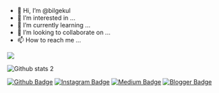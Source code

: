 - 👋 Hi, I’m @bilgekul
- 👀 I’m interested in ...
- 🌱 I’m currently learning ...
- 💞️ I’m looking to collaborate on ...
- 📫 How to reach me ...

<!---
Bilgeqwer/Bilgeqwer is a ✨ special ✨ repository because its `README.md` (this file) appears on your GitHub profile.
You can click the Preview link to take a look at your changes.
--->
<img src="https://img.favpng.com/14/7/20/github-universe-desktop-wallpaper-png-favpng-8uVasNq6MNXJ7CjdtG6xSLy7i.jpg" width="auto">

![Github stats 2](https://github-readme-stats.vercel.app/api?username=bilgekul&show_icons=true&theme=radical)

[![Github Badge](https://img.shields.io/badge/-Github-000?style=quare&labelColor=000&logo=Github&logoColor=white&link=link)](https://github.com/bilgekul) 
[![Instagram Badge](https://img.shields.io/badge/-Instagram-C13584?style=flat-quare&labelColor=C13584&logo=instagram&logoColor=white&link=link)](link) 
[![Medium Badge](https://img.shields.io/badge/-Medium-757575?style=flat-quare&labelColor=757575&logo=Medium&logoColor=white&link=link)](link) 
[![Blogger Badge](https://img.shields.io/badge/-Blogger-FF9800?style=flat-quare&labelColor=FF9800&logo=Blogger&logoColor=white&link=link)](link)


